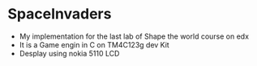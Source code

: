 # SpaceInvaders
- My implementation for the last lab of Shape the world course on edx
- It is a Game engin in C on TM4C123g dev Kit
- Desplay using nokia 5110 LCD
